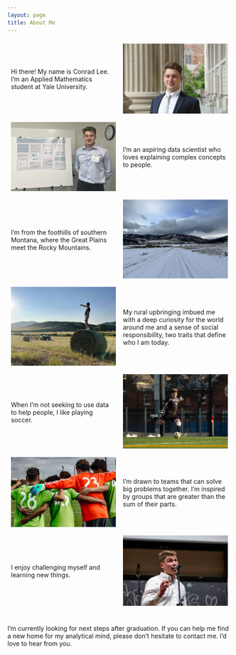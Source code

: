 ```yaml
---
layout: page
title: About Me
---
```


<div style="display: flex; flex-wrap: wrap; align-items: center;">
  <div style="flex: 1; min-width: 200px; padding: 0.5rem;">
  Hi there! My name is Conrad Lee. I’m an Applied Mathematics student at Yale University. 
  </div>

  <div style="flex: 1; min-width: 200px; padding: 0.5rem;">
  <img class="column-img" src="public/images/headshot.jpeg" alt="Headshot"/>
  </div>
</div>

<div style="display: flex; flex-wrap: wrap; align-items: center;">
  <div style="flex: 1; min-width: 200px; padding: 0.5rem;">
  <img class="column-img" src="public/images/presentation.jpg" alt="Headshot"/>
  </div>
  <div style="flex: 1; min-width: 200px; padding: 0.5rem;">
  I’m an aspiring data scientist who loves explaining complex concepts to people.
  </div>
</div>




<div style="display: flex; flex-wrap: wrap; align-items: center;">
  <div style="flex: 1; min-width: 200px; padding: 0.5rem;">
  I’m from the foothills of southern Montana, where the Great Plains meet the Rocky Mountains. 
  </div>

  <div style="flex: 1; min-width: 200px; padding: 0.5rem;">
  <img class="column-img" src="public/images/montana.jpeg" alt="Headshot"/>
  </div>
</div>

<div style="display: flex; flex-wrap: wrap; align-items: center;">
  <div style="flex: 1; min-width: 200px; padding: 0.5rem;">
  <img class="column-img" src="public/images/hay.jpg" alt="Headshot"/>
  </div>
  <div style="flex: 1; min-width: 200px; padding: 0.5rem;">
  My rural upbringing imbued me with a deep curiosity for the world around me and a sense of social responsibility, two traits that define who I am today.
  </div>
</div>





<div style="display: flex; flex-wrap: wrap; align-items: center;">
  <div style="flex: 1; min-width: 200px; padding: 0.5rem;">
  When I’m not seeking to use data to help people, I like playing soccer.
  </div>

  <div style="flex: 1; min-width: 200px; padding: 0.5rem;">
  <img class="column-img" src="public/images/soccer.jpeg" alt="Headshot"/>
  </div>
</div>

<div style="display: flex; flex-wrap: wrap; align-items: center;">
  <div style="flex: 1; min-width: 200px; padding: 0.5rem;">
  <img class="column-img" src="public/images/team.jpeg" alt="Headshot"/>
  </div>
  <div style="flex: 1; min-width: 200px; padding: 0.5rem;">
  I’m drawn to teams that can solve big problems together. I’m inspired by groups that are greater than the sum of their parts.
  </div>
</div>




<div style="display: flex; flex-wrap: wrap; align-items: center;">
  <div style="flex: 1; min-width: 200px; padding: 0.5rem;">
  I enjoy challenging myself and learning new things.
  </div>

  <div style="flex: 1; min-width: 200px; padding: 0.5rem;">
  <img class="column-img" src="public/images/sing.jpeg" alt="Headshot"/>
  </div>
</div>

<br>

I’m currently looking for next steps after graduation. If you can help me find a new home for my analytical mind, please don’t hesitate to contact me. I’d love to hear from you.
